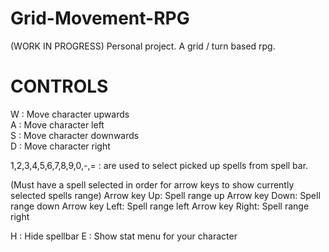 # Grid-Movement-RPG
(WORK IN PROGRESS)  Personal project.
A grid / turn based rpg. 

# CONTROLS
W : Move character upwards  
A : Move character left  
S : Move character downwards  
D : Move character right  

1,2,3,4,5,6,7,8,9,0,-,=  : are used to select picked up spells from spell bar.

(Must have a spell selected in order for arrow keys to show currently selected spells range)
Arrow key Up:     Spell range up
Arrow key Down:   Spell range down
Arrow key Left:   Spell range left
Arrow key Right:  Spell range right

H : Hide spellbar
E : Show stat menu for your character
